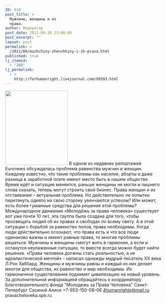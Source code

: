 ```yaml
---
ID: 610
post_title: >
  Мужчины, женщины и их
  права.
author: Модератор
post_date: 2011-09-28 23:00:00
post_excerpt: ""
layout: post
permalink: >
  /2011/09/muzhchiny-zhenshhiny-i-ih-prava.html
published: true
lj_itemid:
  - "388"
lj_permalink:
  - >
    http://forhumanright.livejournal.com/99393.html
---
```

<a href="http://pics.livejournal.com/forhumanright/pic/00008r2h/"><img src="http://pics.livejournal.com/forhumanright/pic/00008r2h" width="202" height="240" border='0'/></a> В одном из недавних репортажей Euronews обсуждалась проблема равенства мужчин и женщин. Каждому известно, что такие проблемы как насилие, аборты и даже разница в заработной плате имеют место быть в нашем обществе.
Время идёт и ситуация меняется, раньше женщины не могли и лишнего слова сказать, теперь могут строить свой бизнес. Права женщин и их отстаивание – актуальная проблема. Но действительно ли попытки перетянуть одеяло на свою сторону увенчаются успехом? Или может, есть более гуманные средства для решения этой проблемы?
 Международное движение «Молодёжь за права человека» существует вот уже почти 10 лет, эта группа была создана для того, чтобы просвещать людей об их правах и свободах по всему свету. А в этой ситуации с борьбой за равенство полов, права необходимы. Когда люди действительно осознают, что права есть и что все люди одинаково важны и имеют равные права, то многие проблемы решаться. Мужчины и женщины смогут жить в гармонии, а если и останутся неулаженные ситуации, то вместе всегда можно будет найти решение.
«Права человека должны стать реальностью, а не идеалистической мечтой» - написал однажды мудрый писатель ХХ века Л.Рон Хаббард. Женщины и мужчины равны и каждый из них делает многое для общества, их равенство и мир необходимы. Их гармоничное существование поднимет цивилизацию на новый уровень. 
За дополнительной информацией обращайтесь к координатору
Благотворительного фонда
"Молодежь за Права Человека" Санкт-Петербург 
Сасиной Алисе 
+7-953-150-08-06 
4humanrights@mail.ru
pravacheloveka.spb.ru